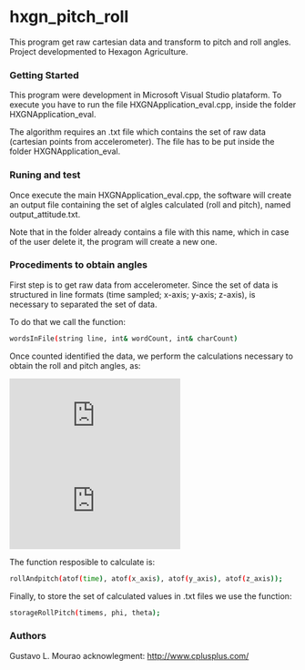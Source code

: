 # hxgn_pitch_roll
This program get raw cartesian data and transform to pitch and roll angles. Project developmented to Hexagon Agriculture.

### Getting Started
This program were development in Microsoft Visual Studio plataform. To execute you have to run the file HXGNApplication_eval.cpp, inside the folder HXGNApplication_eval. 

The algorithm requires an .txt file which contains the set of raw data (cartesian points from accelerometer). The file has to be put inside the folder HXGNApplication_eval.

### Runing and test
Once execute the main HXGNApplication_eval.cpp, the software will create an output file containing the set of algles calculated (roll and pitch), named output_attitude.txt.

Note that in the folder already contains a file with this name, which in case of the user delete it, the program will create a new one.

### Procediments to obtain angles
First step is to get raw data from accelerometer. Since the set of data is structured in line formats (time sampled; x-axis; y-axis; z-axis), is necessary to separated the set of data. 

To do that we call the function:
```sh
wordsInFile(string line, int& wordCount, int& charCount)
```
Once counted identified the data, we perform the calculations necessary to obtain the roll and pitch angles, as:

![equation](https://latex.codecogs.com/gif.latex?tan%5Cphi%3D%5Cfrac%7By%7D%7B%5Csqrt%7B%28x%29%5E2&plus;%28z%29%5E2%7D%7D)
![equation](https://latex.codecogs.com/gif.latex?tan%5Cphi%3D%5Cfrac%7B-x%7D%7Bz%7D)

The function resposible to calculate is:
```sh
rollAndpitch(atof(time), atof(x_axis), atof(y_axis), atof(z_axis));
```

Finally, to store the set of calculated values in .txt files we use the function:

```sh
storageRollPitch(timems, phi, theta);
```
### Authors
Gustavo L. Mourao
acknowlegment: http://www.cplusplus.com/

